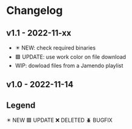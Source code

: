 # Changelog

## v1.1 - 2022-11-xx

* ✴️ NEW: check required binaries
* 🟪 UPDATE: use work color on file download
* WIP: dowload files from a Jamendo playlist

## v1.0 - 2022-11-14

## Legend

✴️ NEW
🟪 UPDATE
❌ DELETED
🪲 BUGFIX

